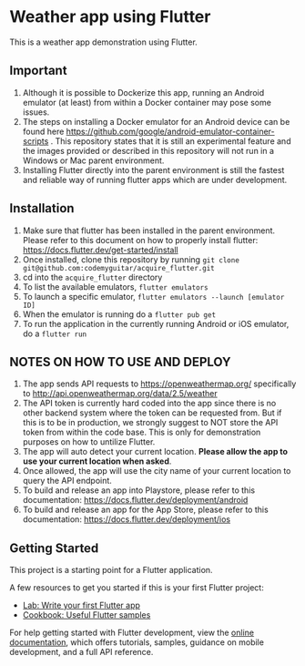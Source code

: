 # Weather app using Flutter

This is a weather app demonstration using Flutter.

## Important
1. Although it is possible to Dockerize this app, running an Android emulator (at least) from within a Docker container may pose some issues.
2. The steps on installing a Docker emulator for an Android device can be found here https://github.com/google/android-emulator-container-scripts .  This repository states that it is still an experimental feature and the images provided or described in this repository will not run in a Windows or Mac parent environment.
3. Installing Flutter directly into the parent environment is still the fastest and reliable way of running flutter apps which are under development.

## Installation
1. Make sure that flutter has been installed in the parent environment.  Please refer to this document on how to properly install flutter:  https://docs.flutter.dev/get-started/install
2. Once installed, clone this repository by running ``` git clone git@github.com:codemyguitar/acquire_flutter.git ```
3. cd into the ``` acquire_flutter ``` directory
4. To list the available emulators, ``` flutter emulators ```
5. To launch a specific emulator, ``` flutter emulators --launch [emulator ID] ```
6. When the emulator is running do a ``` flutter pub get ```
7. To run the application in the currently running Android or iOS emulator, do a ``` flutter run ```

## NOTES ON HOW TO USE AND DEPLOY
1. The app sends API requests to https://openweathermap.org/ specifically to http://api.openweathermap.org/data/2.5/weather
2. The API token is currently hard coded into the app since there is no other backend system where the token can be requested from.  But if this is to be in production, we strongly suggest to NOT store the API token from within the code base.  This is only for demonstration purposes on how to untilize Flutter.
3. The app will auto detect your current location.  <strong>Please allow the app to use your current location when asked</strong>.
4. Once allowed, the app will use the city name of your current location to query the API endpoint.
5. To build and release an app into Playstore, please refer to this documentation:  https://docs.flutter.dev/deployment/android
6. To build and release an app for the App Store, please refer to this documentation:  https://docs.flutter.dev/deployment/ios

## Getting Started

This project is a starting point for a Flutter application.

A few resources to get you started if this is your first Flutter project:

- [Lab: Write your first Flutter app](https://docs.flutter.dev/get-started/codelab)
- [Cookbook: Useful Flutter samples](https://docs.flutter.dev/cookbook)

For help getting started with Flutter development, view the
[online documentation](https://docs.flutter.dev/), which offers tutorials,
samples, guidance on mobile development, and a full API reference.
